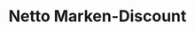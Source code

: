 ---
title: "Netto Marken-Discount"
url: /bielefeld/netto-marken-discount-amtmann-bullrich-strasse/
shop: Supermarkt
---